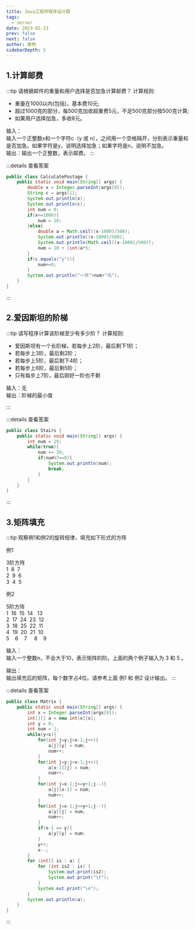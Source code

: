 ```yaml
---
title: Java工程师程序设计题
tags: 
  - server
date: 2023-02-23
prev: false
next: false
author: 黄鸭
sidebarDepth: 5
---
```



## 1.计算邮费

:::tip 请根据邮件的重量和用户选择是否加急计算邮费？
计算规则:

- 重量在1000以内(包括)，基本费10元;
- 超过1000克的部分，每500克加收超重费5元，不足500克部分按500克计算;
- 如果用户选择加急，多收8元。

输入：<br/>
输入一个正整数x和一个字符c（y 或 n），之间用一个空格隔开，分别表示重量和
是否加急。如果字符是y，说明选择加急；如果字符是n，说明不加急。<br/>
输出：输出一个正整数，表示邮费。
:::

:::details 查看答案

```java
public class CalculatePostage {
    public static void main(String[] args) {
        double x = Integer.parseInt(args[0]);
        String c = args[1];
        System.out.println(x);
        System.out.println(c);
        int num = 0;
        if(x<=1000){
            num = 10;
        }else{
            double a = Math.ceil((x-1000)/500);
            System.out.println((x-1000)/500);
            System.out.println(Math.ceil((x-1000)/500));
            num = 10 + (int)a*5;
        }
        if(c.equals("y")){
            num+=8;
        }
        System.out.println("一共"+num+"元");
    }
}
```
:::

## 2.爱因斯坦的阶梯

:::tip 请写程序计算该阶梯至少有多少阶？
计算规则:

- 爱因斯坦有一个长阶梯，若每步上2阶，最后剩下1阶；
- 若每步上3阶，最后剩2阶；
- 若每步上5阶，最后剩下4阶；
- 若每步上6阶，最后剩5阶；
- 只有每步上7阶，最后刚好一阶也不剩

输入：无<br/>
输出：阶梯的最小值

<str str="本题用简单枚举法得分只能得一半分，请优化程序，提高运行效率。" />
:::

:::details 查看答案

```java
public class Stairs {
    public static void main(String[] args) {
        int num = 29;
        while(true){
            num += 30;
            if(num%7==0){
                System.out.println(num);
                break;
            }
        }
    }
}
```
:::

## 3.矩阵填充

:::tip 观察例1和例2的旋转规律，填充如下形式的方阵

例1

3阶方阵<br/>
1&nbsp;&nbsp;8&nbsp;&nbsp;7<br/>
2&nbsp;&nbsp;9&nbsp;&nbsp;6<br/>
3&nbsp;&nbsp;4&nbsp;&nbsp;5

例2

5阶方阵<br/>
1&nbsp;&nbsp;16&nbsp;&nbsp;15&nbsp;&nbsp;14&nbsp;&nbsp;&nbsp;13<br/>
2&nbsp;&nbsp;17&nbsp;&nbsp;24&nbsp;&nbsp;23&nbsp;&nbsp;12<br/>
3&nbsp;&nbsp;18&nbsp;&nbsp;25&nbsp;&nbsp;22&nbsp;&nbsp;11<br/>
4&nbsp;&nbsp;19&nbsp;&nbsp;20&nbsp;&nbsp;21&nbsp;&nbsp;10<br/>
5&nbsp;&nbsp;&nbsp;&nbsp;6&nbsp;&nbsp;&nbsp;&nbsp;7&nbsp;&nbsp;&nbsp;&nbsp;&nbsp;8&nbsp;&nbsp;&nbsp;&nbsp;9<br/>

输入：<br/>
输入一个整数n，不会大于10，表示矩阵的阶。上面的两个例子输入为 3 和 5 。

输出：<br/>
输出填充后的矩阵，每个数字占4位。请参考上面 例1 和 例2 设计输出。
:::

:::details 查看答案

```java
public class Matrix {
    public static void main(String[] args) {
        int x = Integer.parseInt(args[0]);
        int[][] a = new int[x][x];
        int y = 0;
        int num = 1;
        while(y<x){
            for(int j=y;j<x-1;j++){
                a[j][y] = num;
                num++;
            }
            for(int j=y;j<x-1;j++){
                a[x-1][j] = num;
                num++;
            }
            for(int j=x-1;j>=y+1;j--){
                a[j][x-1] = num;
                num++;
            }
            for(int j=x-1;j>=y+1;j--){
                a[y][j] = num;
                num++;
            }
            if(x-1 == y){
                a[y][y] = num;
            }
            y++;
            x--;
        }
        for (int[] is : a) {
            for (int is2 : is) {
                System.out.print(is2);
                System.out.print("\t");
            }
            System.out.print("\n");
        }
        System.out.println(a);
    }
}
```
:::
